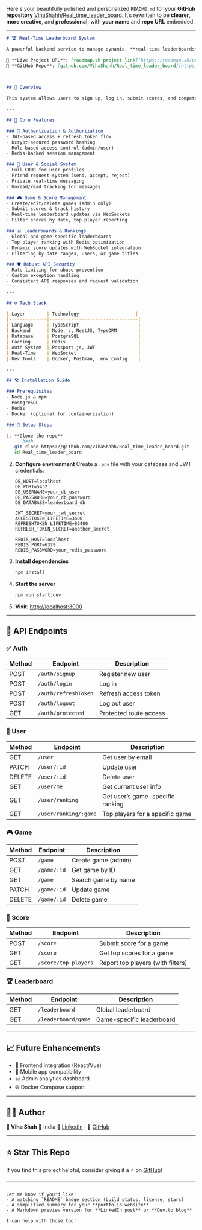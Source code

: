 Here's your beautifully polished and personalized `README.md` for your **GitHub repository** [VihaShahh/Real\_time\_leader\_board](https://github.com/VihaShahh/Real_time_leader_board). It’s rewritten to be **clearer**, **more creative**, and **professional**, with **your name** and **repo URL** embedded:

---

````markdown
# 🏆 Real-Time Leaderboard System

A powerful backend service to manage dynamic, **real-time leaderboards** across multiple games — built by [Viha Shah](https://github.com/VihaShahh) using modern backend technologies for performance, security, and scalability.

🔗 **Live Project URL**: [roadmap.sh project link](https://roadmap.sh/projects/realtime-leaderboard-system)  
📂 **GitHub Repo**: [github.com/VihaShahh/Real_time_leader_board](https://github.com/VihaShahh/Real_time_leader_board)

---

## 📌 Overview

This system allows users to sign up, log in, submit scores, and compete in real-time. It features **JWT authentication**, **role-based access**, **WebSocket live updates**, and a **Redis-powered leaderboard** engine. Whether you're building a competitive game or gamifying your app — this backend has you covered.

---

## 🚀 Core Features

### 🔐 Authentication & Authorization
- JWT-based access + refresh token flow
- Bcrypt-secured password hashing
- Role-based access control (admin/user)
- Redis-backed session management

### 👥 User & Social System
- Full CRUD for user profiles
- Friend request system (send, accept, reject)
- Private real-time messaging
- Unread/read tracking for messages

### 🎮 Game & Score Management
- Create/edit/delete games (admin only)
- Submit scores & track history
- Real-time leaderboard updates via WebSockets
- Filter scores by date, top player reporting

### 📊 Leaderboards & Rankings
- Global and game-specific leaderboards
- Top player ranking with Redis optimization
- Dynamic score updates with WebSocket integration
- Filtering by date ranges, users, or game titles

### 🛡️ Robust API Security
- Rate limiting for abuse prevention
- Custom exception handling
- Consistent API responses and request validation

---

## ⚙️ Tech Stack

| Layer        | Technology                     |
|--------------|---------------------------------|
| Language     | TypeScript                      |
| Backend      | Node.js, NestJS, TypeORM        |
| Database     | PostgreSQL                      |
| Caching      | Redis                           |
| Auth System  | Passport.js, JWT                |
| Real-Time    | WebSocket                       |
| Dev Tools    | Docker, Postman, .env config    |

---

## 🛠️ Installation Guide

### Prerequisites
- Node.js & npm
- PostgreSQL
- Redis
- Docker (optional for containerization)

### 🔧 Setup Steps

1. **Clone the repo**  
   ```bash
   git clone https://github.com/VihaShahh/Real_time_leader_board.git
   cd Real_time_leader_board
````

2. **Configure environment**
   Create a `.env` file with your database and JWT credentials:

   ```env
   DB_HOST=localhost
   DB_PORT=5432
   DB_USERNAME=your_db_user
   DB_PASSWORD=your_db_password
   DB_DATABASE=leaderboard_db

   JWT_SECRET=your_jwt_secret
   ACCESSTOKEN_LIFETIME=3600
   REFRESHTOKEN_LIFETIME=86400
   REFRESH_TOKEN_SECRET=another_secret

   REDIS_HOST=localhost
   REDIS_PORT=6379
   REDIS_PASSWORD=your_redis_password
   ```

3. **Install dependencies**

   ```bash
   npm install
   ```

4. **Start the server**

   ```bash
   npm run start:dev
   ```

5. **Visit**:
   [http://localhost:3000](http://localhost:3000)

---

## 📡 API Endpoints

### ✅ Auth

| Method | Endpoint             | Description            |
| ------ | -------------------- | ---------------------- |
| POST   | `/auth/signup`       | Register new user      |
| POST   | `/auth/login`        | Log in                 |
| POST   | `/auth/refreshToken` | Refresh access token   |
| POST   | `/auth/logout`       | Log out user           |
| GET    | `/auth/protected`    | Protected route access |

### 👤 User

| Method | Endpoint              | Description                      |
| ------ | --------------------- | -------------------------------- |
| GET    | `/user`               | Get user by email                |
| PATCH  | `/user/:id`           | Update user                      |
| DELETE | `/user/:id`           | Delete user                      |
| GET    | `/user/me`            | Get current user info            |
| GET    | `/user/ranking`       | Get user’s game-specific ranking |
| GET    | `/user/ranking/:game` | Top players for a specific game  |

### 🎮 Game

| Method | Endpoint    | Description         |
| ------ | ----------- | ------------------- |
| POST   | `/game`     | Create game (admin) |
| GET    | `/game/:id` | Get game by ID      |
| GET    | `/game`     | Search game by name |
| PATCH  | `/game/:id` | Update game         |
| DELETE | `/game/:id` | Delete game         |

### 🧾 Score

| Method | Endpoint             | Description                       |
| ------ | -------------------- | --------------------------------- |
| POST   | `/score`             | Submit score for a game           |
| GET    | `/score`             | Get top scores for a game         |
| GET    | `/score/top-players` | Report top players (with filters) |

### 🏆 Leaderboard

| Method | Endpoint            | Description               |
| ------ | ------------------- | ------------------------- |
| GET    | `/leaderboard`      | Global leaderboard        |
| GET    | `/leaderboard/game` | Game-specific leaderboard |

---

## 📈 Future Enhancements

* 🎨 Frontend integration (React/Vue)
* 📱 Mobile app compatibility
* 📊 Admin analytics dashboard
* 🌐 Docker Compose support

---

## 👩‍💻 Author

**👩 Viha Shah**
📍 India
🔗 [LinkedIn](https://www.linkedin.com/in/viha-shah/) | 🐙 [GitHub](https://github.com/VihaShahh)

---

## ⭐ Star This Repo

If you find this project helpful, consider giving it a ⭐ on [GitHub](https://github.com/VihaShahh/Real_time_leader_board)!

---

```

Let me know if you'd like:
- A matching `README` badge section (build status, license, stars)
- A simplified summary for your **portfolio website**
- A Markdown preview version for **LinkedIn post** or **Dev.to blog**

I can help with those too!
```
